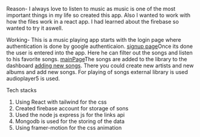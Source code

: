 Reason- I always love to listen to music as music is one of the most important things in my life so created this app. Also I wanted to work with how the files work in a react app. I had learned about the firebase so wanted to try it aswell.

Working-
This is a music playing app starts with the login page where authentication is done by google authenticaion. [signup page](signinpage.png)Once its done the user is entered into the app. Here he can filter out the songs and listen to his favorite songs. [mainPage](mainPage.png)The songs are added to the library to the dashboard [adding new songs](addsongs.png). There you could create new artists and new albums and add new songs. For playing of songs external library is used audioplayer5 is used.

Tech stacks

1. Using React with tailwind for the css
2. Created firebase account for storage of sons
3. Used the node js express js for the links api
4. Mongodb is used for the storing of the data
5. Using framer-motion for the css animation
